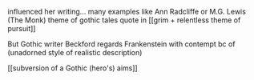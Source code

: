 influenced her writing... many examples like Ann Radcliffe or M.G. Lewis (The Monk) theme of gothic tales quote in [[grim + relentless theme of pursuit]]

But Gothic writer Beckford regards Frankenstein with contempt bc of (unadorned style of realistic description)

[[subversion of a Gothic (hero's) aims]]


